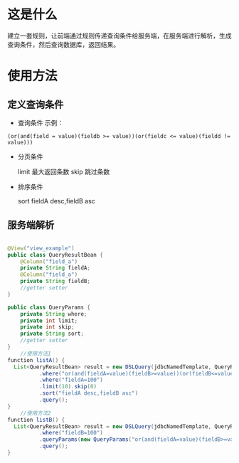 # 这是什么

建立一套规则，让前端通过规则传递查询条件给服务端，在服务端进行解析，生成查询条件，然后查询数据库，返回结果。

# 使用方法

## 定义查询条件

- 查询条件 示例：

```
(or(and(field = value)(fieldb >= value))(or(fieldc <= value)(fieldd != value)))
```

- 分页条件

  limit 最大返回条数 skip 跳过条数
- 排序条件

  sort fieldA desc,fieldB asc

## 服务端解析

```java

@View("view_example")
public class QueryResultBean {
    @Column("field_a")
    private String fieldA;
    @Column("field_a")
    private String fieldB;
    //getter setter
}

public class QueryParams {
    private String where;
    private int limit;
    private int skip;
    private String sort;
    //getter setter
}
    //使用方法1
function listA() {
  List<QueryResultBean> result = new DSLQuery(jdbcNamedTemplate, QueryResultBean.class)
          .where("or(and(fieldA=value)(fieldB>=value))(or(fieldB<=value)(fieldB!=value))")
          .where("fieldA=100")
          .limit(10).skip(0)
          .sort("fieldA desc,fieldB asc")
          .query();
}
    //使用方法2
function listB() {
  List<QueryResultBean> result = new DSLQuery(jdbcNamedTemplate, QueryResultBean.class)
          .where("fieldB=100")
          .queryParams(new QueryParams("or(and(fieldA=value)(fieldB>=value))(or(fieldB<=value)(fieldB!=value))", 10, 0, "fieldA desc,fieldB asc"))
          .query();
}

```